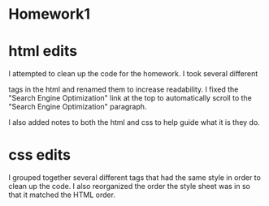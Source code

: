 # Homework1

# html edits
I attempted to clean up the code for the homework. I took several different <div> tags in the html and renamed them to increase readability. I fixed the "Search Engine Optimization" link at the top to automatically scroll to the "Search Engine Optimization" paragraph. 

I also added notes to both the html and css to help guide what it is they do. 

# css edits
I grouped together several different tags that had the same style in order to clean up the code. I also reorganized the order the style sheet was in so that it matched the HTML order. 
